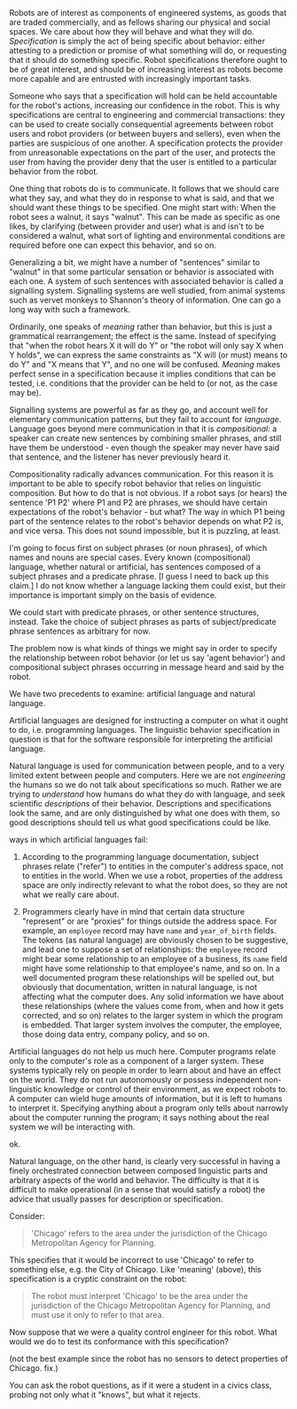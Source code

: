 
Robots are of interest as components of engineered systems, as goods
that are traded commercially, and as fellows sharing our physical and
social spaces.  We care about how they will behave and what they will
do.  _Specification_ is simply the act of being specific about
behavior: either attesting to a prediction or promise of what
something will do, or requesting that it should do something specific.
Robot specifications therefore ought to be of great interest, and
should be of increasing interest as robots become more capable and are
entrusted with increasingly important tasks.

Someone who says that a specification will hold can be held
accountable for the robot's actions, increasing our confidence in the
robot.  This is why specifications are central to engineering and
commercial transactions: they can be used to create socially
consequential agreements between robot users and robot providers (or
between buyers and sellers), even when the parties are suspicious of
one another.  A specification protects the provider from unreasonable
expectations on the part of the user, and protects the user from
having the provider deny that the user is entitled to a particular
behavior from the robot.

One thing that robots do is to communicate.  It follows that we should
care what they say, and what they do in response to what is said, and
that we should want these things to be specified.  One might start
with: When the robot sees a walnut, it says "walnut".  This can be
made as specific as one likes, by clarifying (between provider and
user) what is and isn't to be considered a walnut, what sort of
lighting and environmental conditions are required before one can
expect this behavior, and so on.

Generalizing a bit, we might have a number of "sentences" similar to
"walnut" in that some particular sensation or behavior is associated
with each one.  A system of such sentences with associated behavior is
called a signalling system.  Signalling systems are well studied, from
animal systems such as vervet monkeys to Shannon's theory of
information.  One can go a long way with such a framework.

Ordinarily, one speaks of _meaning_ rather than behavior, but this is
just a grammatical rearrangement; the effect is the same.  Instead of
specifying that "when the robot hears X it will do Y" or "the robot
will only say X when Y holds", we can express the same constraints as
"X will (or must) means to do Y" and "X means that Y", and no one will
be confused.  _Meaning_ makes perfect sense in a specification because
it implies conditions that can be tested, i.e. conditions that the
provider can be held to (or not, as the case may be).

Signalling systems are powerful as far as they go, and account well
for elementary communication patterns, but they fail to account for
_language_.  Language goes beyond mere communication in that it is
_compositional:_ a speaker can create new sentences by combining
smaller phrases, and still have them be understood - even though the
speaker may never have said that sentence, and the listener has never
previously heard it.

Compositionality radically advances communication.  For this reason it
is important to be able to specify robot behavior that relies on
linguistic composition.  But how to do that is not obvious.  If a
robot says (or hears) the sentence 'P1 P2' where P1 and P2 are
phrases, we should have certain expectations of the robot's behavior -
but what?  The way in which P1 being part of the sentence relates to
the robot's behavior depends on what P2 is, and vice versa.  This does
not sound impossible, but it is puzzling, at least.

I'm going to focus first on subject phrases (or noun phrases), of
which names and nouns are special cases.  Every known (compositional)
language, whether natural or artificial, has sentences composed of a
subject phrases and a predicate phrase.  [I guess I need to back up
this claim.]  I do not know whether a language lacking them could
exist, but their importance is important simply on the basis of
evidence.

We could start with predicate phrases, or other sentence structures,
instead.  Take the choice of subject phrases as parts of
subject/predicate phrase sentences as arbitrary for now.

The problem now is what kinds of things we might say in order to
specify the relationship between robot behavior (or let us say 'agent
behavior') and compositional subject phrases occurring in message
heard and said by the robot.

We have two precedents to examine: artificial language and natural
language.

Artificial languages are designed for instructing a computer on what
it ought to do, i.e. programming languages.  The linguistic behavior
specification in question is that for the software responsible for
interpreting the artificial language.

Natural language is used for communication between people, and to a
very limited extent between people and computers.  Here we are not
_engineering_ the humans so we do not talk about specifications so
much.  Rather we are trying to _understand_ how humans do what they do
with language, and seek scientific _descriptions_ of their behavior.
Descriptions and specifications look the same, and are only
distinguished by what one does with them, so good descriptions should
tell us what good specifications could be like.

ways in which artificial languages fail:

1. According to the programming language documentation, subject
phrases relate ("refer") to entities in the computer's address space,
not to entities in the world.  When we use a robot, properties of the
address space are only indirectly relevant to what the robot does, so
they are not what we really care about.

2. Programmers clearly have in mind that certain data structure
"represent" or are "proxies" for things outside the address space.
For example, an `employee` record may have `name` and `year_of_birth`
fields.  The tokens (as natural language) are obviously chosen to be
suggestive, and lead one to suppose a set of relationships: the
`employee` record might bear some relationship to an employee of a
business, its `name` field might have some relationship to that
employee's name, and so on.  In a well documented program these
relationships will be spelled out, but obviously that documentation,
written in natural language, is not affecting what the computer does.
Any solid information we have about these relationships (where the
values come from, when and how it gets corrected, and so on) relates
to the larger system in which the program is embedded.  That larger
system involves the computer, the employee, those doing data entry,
company policy, and so on.

Artificial languages do not help us much here.  Computer programs
relate only to the computer's role as a component of a larger system.
These systems typically rely on people in order to learn about and have
an effect on the world.  They do not run autonomously or possess
independent non-linguistic knowledge or control of their environment,
as we expect robots to.  A computer can wield huge amounts of
information, but it is left to humans to interpret it.  Specifying
anything about a program only tells about narrowly about the computer
running the program; it says nothing about the real system we will be
interacting with.

ok.

Natural language, on the other hand, is clearly very successful in
having a finely orchestrated connection between composed linguistic
parts and arbitrary aspects of the world and behavior.  The difficulty
is that it is difficult to make operational (in a sense that would
satisfy a robot) the advice that usually passes for description or
specification.

Consider:

>    'Chicago' refers to the area under the jurisdiction of the Chicago
>    Metropolitan Agency for Planning.

This specifies that it would be incorrect to use 'Chicago' to refer to
something else, e.g. the City of Chicago.  Like 'meaning' (above),
this specification is a cryptic constraint on the robot:

>    The robot must interpret 'Chicago' to be the area under the
>    jurisdiction of the Chicago Metropolitan Agency for Planning, and
>    must use it only to refer to that area.

Now suppose that we were a quality control engineer for this robot.
What would we do to test its conformance with this specification?

(not the best example since the robot has no sensors to detect
properties of Chicago.  fix.)

You can ask the robot questions, as if it were a student in a civics
class, probing not only what it "knows", but what it rejects.

